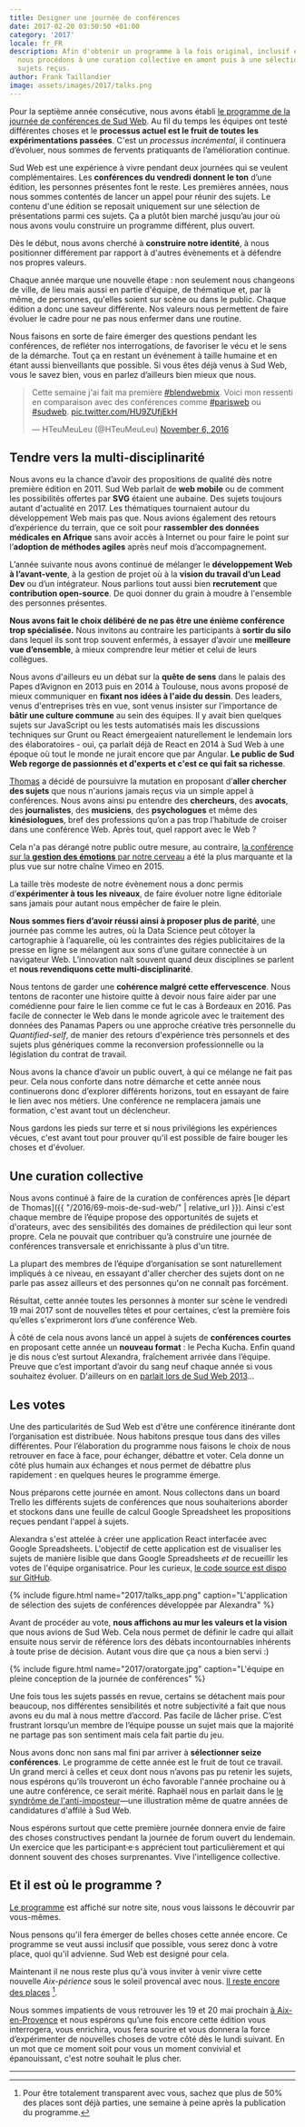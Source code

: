 ```yaml
---
title: Designer une journée de conférences
date: 2017-02-20 03:50:50 +01:00
category: '2017'
locale: fr_FR
description: Afin d'obtenir un programme à la fois original, inclusif et cohérent,
  nous procédons à une curation collective en amont puis à une sélection parmi les
  sujets reçus.
author: Frank Taillandier
image: assets/images/2017/talks.png
---
```


Pour la septième année consécutive, nous avons établi [le programme de la journée de conférences de Sud Web](https://sudweb.fr/2017/programme/). Au fil du temps les équipes ont testé différentes choses et le **processus actuel est le fruit de toutes les expérimentations passées**. C'est un _processus incrémental_, il continuera d’évoluer, nous sommes de fervents pratiquants de l’amélioration continue.

Sud Web est une expérience à vivre pendant deux journées qui se veulent complémentaires. Les **conférences du vendredi donnent le ton** d’une édition, les personnes présentes font le reste. Les premières années, nous nous sommes contentés de lancer un appel pour réunir des sujets. Le contenu d'une édition se reposait uniquement sur une sélection de présentations parmi ces sujets. Ça a plutôt bien marché jusqu’au jour où nous avons voulu construire un programme différent, plus ouvert.

Dès le début, nous avons cherché à **construire notre identité**, à nous positionner différement par rapport à d'autres évènements et à défendre nos propres valeurs.

Chaque année marque une nouvelle étape : non seulement nous changeons de ville, de lieu mais aussi en partie d'équipe, de thématique et, par là même, de personnes, qu'elles soient sur scène ou dans le public. Chaque édition a donc une saveur différente. Nos valeurs nous permettent de faire évoluer le cadre pour ne pas nous enfermer dans une routine.

Nous faisons en sorte de faire émerger des questions pendant les conférences, de refléter nos interrogations, de favoriser le vécu et le sens de la démarche. Tout ça en restant un événement à taille humaine et en étant aussi bienveillants que possible. Si vous êtes déjà venus à Sud Web, vous le savez bien, vous en parlez d’ailleurs bien mieux que nous.

<blockquote class="twitter-tweet" data-lang="en"><p lang="fr" dir="ltr">Cette semaine j&#39;ai fait ma première <a href="https://twitter.com/hashtag/blendwebmix?src=hash">#blendwebmix</a>. Voici mon ressenti en comparaison avec des conférences comme <a href="https://twitter.com/hashtag/parisweb?src=hash">#parisweb</a> ou <a href="https://twitter.com/hashtag/sudweb?src=hash">#sudweb</a>. <a href="https://t.co/HU9ZUfjEkH">pic.twitter.com/HU9ZUfjEkH</a></p>&mdash; HTeuMeuLeu (@HTeuMeuLeu) <a href="https://twitter.com/HTeuMeuLeu/status/795266694608457728">November 6, 2016</a></blockquote>
<script async src="//platform.twitter.com/widgets.js" charset="utf-8"></script>

## Tendre vers la multi-disciplinarité

Nous avons eu la chance d’avoir des propositions de qualité dès notre première édition en 2011. Sud Web parlait de **web mobile** ou de comment les possibilités offertes par **SVG** étaient une aubaine. Des sujets toujours autant d'actualité en 2017. Les thématiques tournaient autour du développement Web mais pas que. Nous avions également des retours d’expérience du terrain, que ce soit pour **rassembler des données médicales en Afrique** sans avoir accès à Internet ou pour faire le point sur l’**adoption de méthodes agiles** après neuf mois d’accompagnement.

L’année suivante nous avons continué de mélanger le **développement Web à l’avant-vente**, à la gestion de projet où à la **vision du travail d’un Lead Dev** ou d’un intégrateur. Nous parlions tout aussi bien **recrutement** que **contribution open-source**. De quoi donner du grain à moudre à l'ensemble des personnes présentes.

**Nous avons fait le choix délibéré de ne pas être une énième conférence trop spécialisée.** Nous invitons au contraire les participants à **sortir du silo** dans lequel ils sont trop souvent enfermés, à essayer d’avoir une **meilleure vue d’ensemble**, à mieux comprendre leur métier et celui de leurs collègues.

Nous avons d'ailleurs eu un débat sur la **quête de sens** dans le palais des Papes d’Avignon en 2013 puis en 2014 à Toulouse, nous avons proposé de mieux communiquer en **fixant nos idées à l'aide du dessin**. Des leaders, venus d'entreprises très en vue, sont venus insister sur l’importance de **bâtir une culture commune** au sein des équipes. Il y avait bien quelques sujets sur JavaScript ou les tests automatisés mais les discussions techniques sur Grunt ou React émergeaient naturellement le lendemain lors des élaboratoires - oui,  ça parlait déjà de React en 2014 à Sud Web à une époque où tout le monde ne jurait encore que par Angular. **Le public de Sud Web regorge de passionnés et d'experts et c'est ce qui fait sa richesse**.

[Thomas](https://oncletom.io) a décidé de poursuivre la mutation en proposant d’**aller chercher des sujets** que nous n'aurions jamais reçus via un simple appel à conférences. Nous avons ainsi pu entendre des **chercheurs**, des **avocats**, des **journalistes**, des **musiciens**, des **psychologues** et même des **kinésiologues**, bref des professions qu’on a pas trop l’habitude de croiser dans une conférence Web. Après tout, quel rapport avec le Web ?

Cela n'a pas dérangé notre public outre mesure, au contraire, [la conférence sur la **gestion des émotions** par notre cerveau](https://vimeo.com/137741451) a été la plus marquante et la plus vue sur notre chaîne Vimeo en 2015.

La taille très modeste de notre évènement nous a donc permis d’**expérimenter à tous les niveaux**, de faire évoluer notre ligne éditoriale sans jamais pour autant nous empêcher de faire le plein.

**Nous sommes fiers d’avoir réussi ainsi à proposer plus de parité**, une journée pas comme les autres, où la Data Science peut côtoyer la cartographie à l’aquarelle, où les contraintes des régies publicitaires de la presse en ligne se mélangent aux sons d’une guitare connectée à un navigateur Web. L’innovation naît souvent quand deux disciplines se parlent et **nous revendiquons cette multi-disciplinarité**.

Nous tentons de garder une **cohérence malgré cette effervescence**. Nous tentons de raconter une histoire quitte à devoir nous faire aider par une comédienne pour faire le lien comme ce fut le cas à Bordeaux en 2016. Pas facile de connecter le Web dans le monde agricole avec le traitement des données des Panamas Papers ou une approche créative très personnelle du *Quantified-self*, de manier des retours d'expérience très personnels et des sujets plus génériques comme la reconversion professionnelle ou la législation du contrat de travail.

Nous avons la chance d’avoir un public ouvert, à qui ce mélange ne fait pas peur. Cela nous conforte dans notre démarche et cette année nous continuerons donc d’explorer différents horizons, tout en essayant de faire le lien avec nos métiers. Une conférence ne remplacera jamais une formation, c'est avant tout un déclencheur.

Nous gardons les pieds sur terre et si nous privilégions les expériences vécues, c'est avant tout pour prouver qu'il est possible de faire bouger les choses et d'évoluer.

## Une curation collective

Nous avons continué à faire de la curation de conférences après [le départ de Thomas]({{ "/2016/69-mois-de-sud-web/" | relative_url }}). Ainsi c'est chaque membre de l’équipe propose des opportunités de sujets et d'orateurs, avec des sensibilités des domaines de prédilection qui leur sont propre. Cela ne pouvait que contribuer qu’à construire une journée de conférences transversale et enrichissante à plus d'un titre.

La plupart des membres de l’équipe d’organisation se sont naturellement impliqués à ce niveau, en essayant d'aller chercher des sujets dont on ne parle pas assez ailleurs et des personnes qu'on ne connaît pas forcément.

Résultat, cette année toutes les personnes à monter sur scène le vendredi 19 mai 2017 sont de nouvelles têtes et pour certaines, c’est la première fois qu’elles s'exprimeront lors d’une conférence Web.

À côté de cela nous avons lancé un appel à sujets de **conférences courtes** en proposant cette année un **nouveau format** : le Pecha Kucha. Enfin quand je dis nous c’est surtout Alexandra, fraîchement arrivée dans l’équipe. Preuve que c’est important d’avoir du sang neuf chaque année si vous souhaitez évoluer. D'ailleurs on en [parlait lors de Sud Web 2013](https://vimeo.com/70067975)…

## Les votes

Une des particularités de Sud Web est d'être une conférence itinérante dont l’organisation est distribuée. Nous habitons presque tous dans des villes différentes. Pour l’élaboration du programme nous faisons le choix de nous retrouver en face à face, pour échanger, débattre et voter. Cela donne un côté plus humain aux échanges et nous permet de débattre plus rapidement : en quelques heures le programme émerge.

Nous préparons cette journée en amont. Nous collectons dans un board Trello les différents sujets de conférences que nous souhaiterions aborder et stockons dans une feuille de calcul Google Spreadsheet les propositions reçues pendant l'appel à sujets.

Alexandra s'est attelée à créer une application React interfacée avec Google Spreadsheets. L'objectif de cette application est de visualiser les sujets de manière lisible que dans Google Spreadsheets _et_ de recueillir les votes de l'équipe organisatrice. Pour les curieux, [le code source est dispo sur GitHub](https://github.com/sudweb/talks).

{% include figure.html name="2017/talks_app.png" caption="L'application de sélection des sujets de conférences développée par Alexandra" %}

Avant de procéder au vote, **nous affichons au mur les valeurs et la vision** que nous avions de Sud Web. Cela nous permet de définir le cadre qui allait ensuite nous servir de référence lors des débats incontournables inhérents à toute prise de décision. Autant vous dire que ça nous a bien servi :)

{% include figure.html name="2017/oratorgate.jpg" caption="L'équipe en pleine conception de la journée de conférences" %}

Une fois tous les sujets passés en revue, certains se détachent mais pour beaucoup, nos différentes sensibilités et notre subjectivité a fait que nous avons eu du mal à nous mettre d’accord. Pas facile de lâcher prise. C’est frustrant lorsqu’un membre de l’équipe pousse un sujet mais que la majorité ne partage pas son sentiment mais cela fait partie du jeu.

Nous avons donc non sans mal fini par arriver à **sélectionner seize conférences**. Le programme de cette année est le fruit de tout ce travail. Un grand merci à celles et ceux dont nous n’avons pas pu retenir les sujets, nous espérons qu’ils trouveront un écho favorable l'année prochaine ou à une autre conférence, ce serait mérité. Raphaël nous en parlait dans le [le syndrôme de l'anti-imposteur](https://vimeo.com/172225267)—une illustration même de quatre années de candidatures d'affilé à Sud Web.

Nous espérons surtout que cette première journée donnera envie de faire des choses constructives pendant la journée de forum ouvert du lendemain. Un exercice que les participant·e·s apprécient tout particulièrement et qui donnent souvent des choses surprenantes. Vive l'intelligence collective.

## Et il est où le programme ?

[Le programme](https://sudweb.fr/2017/programme/) est affiché sur notre site, nous vous laissons le découvrir par vous-mêmes.

Nous pensons qu'il fera émerger de belles choses cette année encore. Ce programme se veut aussi inclusif que possible, vous serez donc à votre place, quoi qu'il advienne. Sud Web est designé pour cela.

Maintenant il ne nous reste plus qu'à vous inviter à venir vivre cette nouvelle *Aix-périence* sous le soleil provencal avec nous. [Il reste encore des places](https://sudweb.fr/2017/inscription/) [^1].

Nous sommes impatients de vous retrouver les 19 et 20 mai prochain [à Aix-en-Provence](https://sudweb.fr/2017/lieux/) et nous espérons qu’une fois encore cette édition vous interrogera, vous enrichira, vous fera sourire et vous donnera la force d’expérimenter de nouvelles choses de votre côté dès le lundi suivant. En un mot que ce moment soit pour vous un moment convivial et épanouissant, c'est notre souhait le plus cher.

---

[^1]: Pour être totalement transparent avec vous, sachez que plus de 50% des places sont déjà parties, une semaine à peine après la publication du programme.

